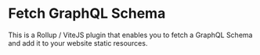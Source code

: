 # Fetch GraphQL Schema
This is a Rollup / ViteJS plugin that enables you to fetch a GraphQL Schema and add it to your website static resources.
